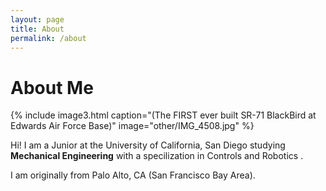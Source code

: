 ```yaml
---
layout: page
title: About
permalink: /about
---
```


<!-- # Portfolio Jekyll Theme

This is a personal portfolio theme that I built from the ground up, using the [DevTips Starter Kit](http://devtipsstarterkit.com/) as a foundation for starting, and following closely the amazing tutorial by [Travis Neilson over at DevTips](https://www.youtube.com/watch?v=T6jKLsxbFg4&list=PL0CB3OvPhDA_STygmp3sDenx3UpdOMk7P). You can [check out the demo](lenpaul.github.io/portfolio-jekyll-theme/), and [fork the repository](https://github.com/LeNPaul/portfolio-jekyll-theme/fork), to get started. -->

# About Me

{% include image3.html caption="(The FIRST ever built SR-71 BlackBird at Edwards Air Force Base)" image="other/IMG_4508.jpg" %}

 Hi! I am a Junior at the University of California, San Diego studying **Mechanical Engineering** with a specilization in Controls and Robotics .
<!-- <br> -->
<p>I am originally from Palo Alto, CA (San Francisco Bay Area).</p> 

